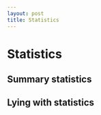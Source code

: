 ```yaml
---
layout: post
title: Statistics
---
```


# Statistics

## Summary statistics

## Lying with statistics



